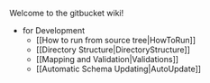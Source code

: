 Welcome to the gitbucket wiki!

 * for Development
   * [[How to run from source tree|HowToRun]]
   * [[Directory Structure|DirectoryStructure]]
   * [[Mapping and Validation|Validations]]
   * [[Automatic Schema Updating|AutoUpdate]]